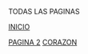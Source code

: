 TODAS LAS PAGINAS

[INICIO](./../index.md)

[PAGINA 2](./another-page.md)
[CORAZON](https://www.youtube.com/watch?v=GFq6wH5JR2A)